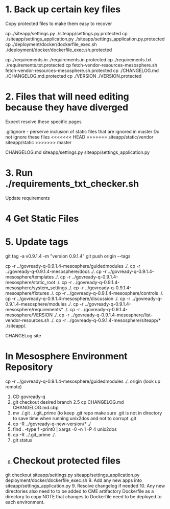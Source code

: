 
# 1. Back up certain key files

Copy protected files to make them easy to recover

cp ./siteapp/settings.py ./siteapp/settings.py.protected
cp ./siteapp/settings_application.py ./siteapp/settings_application.py.protected
cp ./deployment/docker/dockerfile_exec.sh ./deployment/docker/dockerfile_exec.sh.protected

cp ./requirements.in ./requirements.in.protected
cp ./requirements.txt ./requirements.txt.protected
cp fetch-vendor-resources-mesosphere.sh fetch-vendor-resources-mesosphere.sh.protected
cp ./CHANGELOG.md ./CHANGELOG.md.protected
cp ./VERSION ./VERSION.protected


# 2. Files that will need editing because they have diverged

Expect resolve these specific pages

.gitignore - perserve inclusion of static files that are ignored in master
    Do not ignore these files
    <<<<<<< HEAD
    =======
    siteapp/static/vendor
    siteapp/static
    >>>>>>> master

CHANGELOG.md
siteapp/settings.py
siteapp/settings_application.py


# 3. Run ./requirements_txt_checker.sh 

Update requirements

# 4 Get Static Files


# 5. Update tags

git tag -a v0.9.1.4 -m "version 0.9.1.4"
git push origin --tags

cp -r ../govready-q-0.9.1.4-mesosphere/guidedmodules ./.
cp -r ../govready-q-0.9.1.4-mesosphere/docs ./.
cp -r ../govready-q-0.9.1.4-mesosphere/templates ./.
cp -r ../govready-q-0.9.1.4-mesosphere/static_root ./.
cp -r ../govready-q-0.9.1.4-mesosphere/system_settings ./.
cp -r ../govready-q-0.9.1.4-mesosphere/fixtures ./.
cp -r ../govready-q-0.9.1.4-mesosphere/controls ./.
cp -r ../govready-q-0.9.1.4-mesosphere/discussion ./.
cp -r ../govready-q-0.9.1.4-mesosphere/modules ./.
cp -r ../govready-q-0.9.1.4-mesosphere/requirements* ./.
cp -r ../govready-q-0.9.1.4-mesosphere/VERSION ./.
cp -r ../govready-q-0.9.1.4-mesosphere/list-vendor-resources.sh ./.
cp -r ../govready-q-0.9.1.4-mesosphere/siteapp/* ./siteapp/.

CHANGELog
site

# In Mesosphere Environment Repository

cp -r ../govready-q-0.9.1.4-mesosphere/guidedmodules ./.
origin  (look up remote)


1. CD govready-q
2. git checkout desired branch
2.5 cp CHANGELOG.md CHANGELOG.md.cbp
3. mv ./.git ../.git_prime (to keep .git repo
make sure .git is not in directory to save time when running unix2dos and not to corrupt .git
4. cp -R ../govready-q-new-version/* ./
5. find . -type f -print0 | xargs -0 -n 1 -P 4 unix2dos
6. cp -R ../.git_prime ./.
7. git status
8. # Checkout protected files
git checkout siteapp/settings.py siteapp/settings_application.py deployment/docker/dockerfile_exec.sh
9. Add any new apps into siteapp/settings_application.py
9. Resolve changelog if needed
10. Any new directories also need to to be added to CME artifactory Dockerfile as a directory to copy
NOTE that changes to Dockerfile need to be deployed to each environment.


